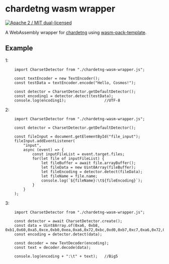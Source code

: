# chardetng wasm wrapper

[![Apache 2 / MIT dual-licensed](https://img.shields.io/badge/license-Apache%202%20%2F%20MIT-blue.svg)](https://github.com/hsivonen/chardetng/blob/master/COPYRIGHT)

A WebAssembly wrapper for [chardetng](https://github.com/hsivonen/chardetng) using [wasm-pack-template](https://github.com/rustwasm/wasm-pack-template).

## Example
1:
```
	import CharsetDetector from "./chardetng-wasm-wrapper.js";
	
	const textEncoder = new TextEncoder();
	const testData = textEncoder.encode("Hello, Cosmos!");
	
	const detector = CharsetDetector.getDefaultDetector();
	const encoding1 = detector.detect(testData);
	console.log(encoding1);					//UTF-8
```
2:
```
	import CharsetDetector from "./chardetng-wasm-wrapper.js";
	
	const detector = CharsetDetector.getDefaultDetector();
	
	const fileInput = document.getElementById("file_input");
	fileInput.addEventListener(
		"input",
		async (event) => {
			const inputFileList = event.target.files;
			for(let file of inputFileList) {
				let fileBuffer = await file.arrayBuffer();
				let fileData = new Uint8Array(fileBuffer);
				let fileEncoding = detector.detect(fileData);
				let fileName = file.name;
				console.log(`${fileName}:\t${fileEncoding}`);
			}
		}
	);
```
3:
```
	import CharsetDetector from "./chardetng-wasm-wrapper.js";
	
	const detector = await CharsetDetector.create();
	const data = Uint8Array.of(0xa6, 0xb8, 0xb1,0x60,0xa5,0xce,0xb0,0xea,0xa6,0x72,0xbc,0xd0,0xb7,0xc7,0xa6,0x72,0xc5,0xe9,0xaa,0xed);
	const encoding = detector.detect(data);
	
	const decoder = new TextDecoder(encoding);
	const text = decoder.decode(data);
	
	console.log(encoding + ":\t" + text);	//Big5
```
